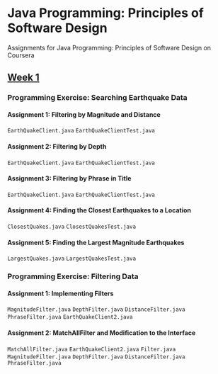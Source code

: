 # Java Programming: Principles of Software Design
Assignments for Java Programming: Principles of Software Design on Coursera

## [Week 1](https://github.com/akueisara/java-programming-principles-of-software-design/tree/master/src/assignment/week1)

### Programming Exercise: Searching Earthquake Data
#### Assignment 1: Filtering by Magnitude and Distance 
<code>EarthQuakeClient.java</code> <code>EarthQuakeClientTest.java</code>
#### Assignment 2: Filtering by Depth
<code>EarthQuakeClient.java</code> <code>EarthQuakeClientTest.java</code>
#### Assignment 3: Filtering by Phrase in Title
<code>EarthQuakeClient.java</code> <code>EarthQuakeClientTest.java</code>
#### Assignment 4: Finding the Closest Earthquakes to a Location
<code>ClosestQuakes.java</code> <code>ClosestQuakesTest.java</code>
#### Assignment 5: Finding the Largest Magnitude Earthquakes
<code>LargestQuakes.java</code> <code>LargestQuakesTest.java</code>

### Programming Exercise: Filtering Data
#### Assignment 1: Implementing Filters
<code>MagnitudeFilter.java</code> <code>DepthFilter.java</code> <code>DistanceFilter.java</code> <code>PhraseFilter.java</code> <code>EarthQuakeClient2.java</code>
#### Assignment 2: MatchAllFilter and Modification to the Interface
<code>MatchAllFilter.java</code> <code>EarthQuakeClient2.java</code> <code>Filter.java</code> <code>MagnitudeFilter.java</code> <code>DepthFilter.java</code> <code>DistanceFilter.java</code> <code>PhraseFilter.java</code>
